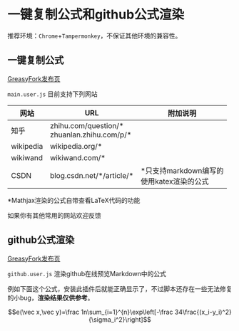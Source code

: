 # 一键复制公式和github公式渲染

推荐环境：`Chrome`+`Tampermonkey`，不保证其他环境的兼容性。

## 一键复制公式

[GreasyFork发布页](https://greasyfork.org/zh-CN/scripts/397740)

`main.user.js` 目前支持下列网站

| 网站      | URL                                              | 附加说明
| --------- | ------------------------------------------------ | ---
| 知乎      | zhihu.com/question/\*<br>zhuanlan.zhihu.com/p/\* |
| wikipedia | wikipedia.org/\*                                 |
| wikiwand  | wikiwand.com/\*                                  |
| CSDN      | blog.csdn.net/\*/article/\*                      | \*只支持markdown编写的<br>使用katex渲染的公式

\*Mathjax渲染的公式自带查看LaTeX代码的功能

如果你有其他常用的网站欢迎反馈

## github公式渲染

[GreasyFork发布页](https://greasyfork.org/zh-CN/scripts/397797)

`github.user.js` 渲染github在线预览Markdown中的公式

例如下面这个公式，安装此插件后就能正确显示了，不过脚本还存在一些无法修复的小bug，**渲染结果仅供参考**。

$$e(\vec x,\vec y)=\frac 1n\sum_{i=1}^{n}\exp\left[-\frac 34\frac{(x_i-y_i)^2}{\sigma_i^2}\right]$$
